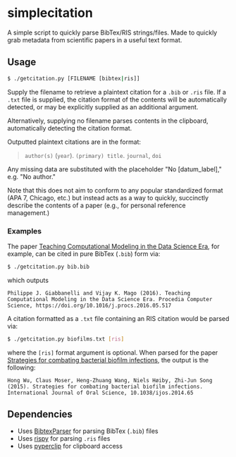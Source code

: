 # simplecitation
A simple script to quickly parse BibTex/RIS strings/files. Made to quickly grab metadata from scientific papers in a useful text format.

## Usage

```bash
$ ./getcitation.py [FILENAME [bibtex|ris]]
```

Supply the filename to retrieve a plaintext citation for a `.bib` or `.ris` file. If a `.txt` file is supplied, the citation format of the contents will be automatically detected, or may be explicitly supplied as an additional argument.

Alternatively, supplying no filename parses contents in the clipboard, automatically detecting the citation format.

Outputted plaintext citations are in the format:

> `author(s)` (`year`). `(primary) title`. `journal`, `doi`

Any missing data are substituted with the placeholder "No [datum\_label]," e.g. "No author."

Note that this does not aim to conform to any popular standardized format (APA 7, Chicago, etc.) but instead acts as a way to quickly, succinctly describe the contents of a paper (e.g., for personal reference management.)

### Examples

The paper [Teaching Computational Modeling in the Data Science Era](https://www.sciencedirect.com/science/article/pii/S1877050916310055), for example, can be cited in pure BibTex (`.bib`) form via:

```bash
$ ./getcitation.py bib.bib
```

which outputs

```
Philippe J. Giabbanelli and Vijay K. Mago (2016). Teaching Computational Modeling in the Data Science Era. Procedia Computer Science, https://doi.org/10.1016/j.procs.2016.05.517
```



A citation formatted as a `.txt` file containing an RIS citation would be parsed via:

```bash
$ ./getcitation.py biofilms.txt [ris]
```

where the `[ris]` format argument is optional. When parsed for the paper [Strategies for combating bacterial biofilm infections](https://www.nature.com/articles/ijos201465), the output is the following:

```
Hong Wu, Claus Moser, Heng-Zhuang Wang, Niels Høiby, Zhi-Jun Song (2015). Strategies for combating bacterial biofilm infections. International Journal of Oral Science, 10.1038/ijos.2014.65
```



## Dependencies
* Uses [BibtexParser](https://bibtexparser.readthedocs.io/en/master/) for parsing BibTex (`.bib`) files
* Uses [rispy](https://pypi.org/project/rispy/#description) for parsing `.ris` files
* Uses [pyperclip](https://pypi.org/project/pyperclip/) for clipboard access

